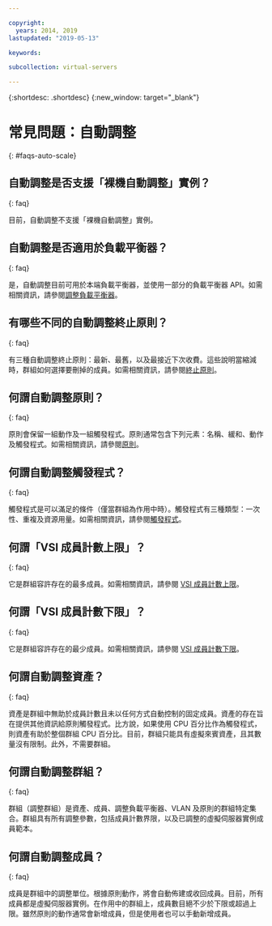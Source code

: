 ```yaml
---

copyright:
  years: 2014, 2019
lastupdated: "2019-05-13"

keywords:

subcollection: virtual-servers

---
```


{:shortdesc: .shortdesc}
{:new_window: target="_blank"}

# 常見問題：自動調整
{: #faqs-auto-scale}

## 自動調整是否支援「裸機自動調整」實例？
{: faq}

目前，自動調整不支援「裸機自動調整」實例。

## 自動調整是否適用於負載平衡器？
{: faq}

是，自動調整目前可用於本端負載平衡器，並使用一部分的負載平衡器 API。如需相關資訊，請參閱[調整負載平衡器](/docs/vsi?topic=virtual-servers-auto-scale-terminology)。

## 有哪些不同的自動調整終止原則？
{: faq}

有三種自動調整終止原則：最新、最舊，以及最接近下次收費。這些說明當縮減時，群組如何選擇要刪掉的成員。如需相關資訊，請參閱[終止原則](/docs/vsi?topic=virtual-servers-auto-scale-terminology)。

## 何謂自動調整原則？
{: faq}

原則會保留一組動作及一組觸發程式。原則通常包含下列元素：名稱、緩和、動作及觸發程式。如需相關資訊，請參閱[原則](/docs/vsi?topic=virtual-servers-auto-scale-terminology)。

## 何謂自動調整觸發程式？
{: faq}

觸發程式是可以滿足的條件（僅當群組為作用中時）。觸發程式有三種類型：一次性、重複及資源用量。如需相關資訊，請參閱[觸發程式](/docs/vsi?topic=virtual-servers-auto-scale-terminology)。

## 何謂「VSI 成員計數上限」？
{: faq}

它是群組容許存在的最多成員。如需相關資訊，請參閱 [VSI 成員計數上限](/docs/vsi?topic=virtual-servers-auto-scale-terminology)。

## 何謂「VSI 成員計數下限」？
{: faq}

它是群組容許存在的最少成員。如需相關資訊，請參閱 [VSI 成員計數下限](/docs/vsi?topic=virtual-servers-auto-scale-terminology)。

## 何謂自動調整資產？
{: faq}

資產是群組中無助於成員計數且未以任何方式自動控制的固定成員。資產的存在旨在提供其他資訊給原則觸發程式。比方說，如果使用 CPU 百分比作為觸發程式，則資產有助於整個群組 CPU 百分比。目前，群組只能具有虛擬來賓資產，且其數量沒有限制。此外，不需要群組。

## 何謂自動調整群組？
{: faq}

群組（調整群組）是資產、成員、調整負載平衡器、VLAN 及原則的群組特定集合。群組具有所有調整參數，包括成員計數界限，以及已調整的虛擬伺服器實例成員範本。

## 何謂自動調整成員？
{: faq}

成員是群組中的調整單位。根據原則動作，將會自動佈建或收回成員。目前，所有成員都是虛擬伺服器實例。在作用中的群組上，成員數目絕不少於下限或超過上限。雖然原則的動作通常會新增成員，但是使用者也可以手動新增成員。
